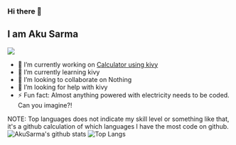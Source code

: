 ### Hi there 👋
## I am Aku Sarma
![](https://komarev.com/ghpvc/?username=your-github-AkuSarma&color=green)

- 🔭 I’m currently working on [Calculator using kivy](https://github.com/AkuSarma/Calculator)
- 🌱 I’m currently learning kivy
- 👯 I’m looking to collaborate on Nothing
- 🤔 I’m looking for help with kivy
- ⚡ Fun fact: Almost anything powered with electricity needs to be coded. Can you imagine?!

NOTE: Top languages does not indicate my skill level or something like that, it's a github calculation of which languages I have the most code on github.
<br>
![AkuSarma's github stats](https://github-readme-stats.vercel.app/api?username=AkuSarma&show_icons=true&count_private=true)
![Top Langs](https://github-readme-stats.vercel.app/api/top-langs/?username=AkuSarma)
<!-- [![trophy](https://github-profile-trophy.vercel.app/?username=AkuSarma)](https://github.com/ryo-ma/github-profile-trophy) -->

